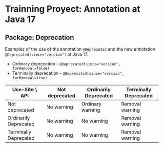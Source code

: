 # Trainning Proyect: Annotation at Java 17

## Package: Deprecation 
Examples of the use of the annotation `@Deprecated` and the new annotation `@Deprecated(since="version")` at Java 17.
- Ordinary deprecation - `@Deprecated(since="version", forRemoval=false)`
- Terminally deprecation - `@Deprecated(since="version", forRemoval=true)`

| Use-Site \ API        | Not deprecated | Ordinarily Deprecated | Terminally Deprecated |
|-----------------------|----------------|-----------------------|-----------------------|
| Not deprecated        | No warning     | Ordinary warning      | Removal warning       |
| Ordinarily Deprecated | No warning     | No warning            | Removal warning       |
| Terminally Deprecated | No warning     | No warning            | Removal warning       |
    